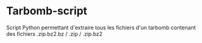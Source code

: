 # Tarbomb-script

Script Python permettant d'extraire tous les fichiers d'un tarbomb contenant des fichiers .zip.bz2.bz / .zip / .zip.bz2
